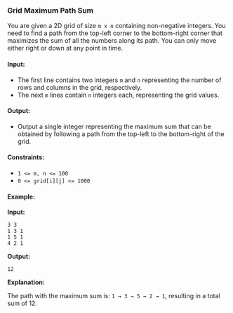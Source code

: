 ### Grid Maximum Path Sum

You are given a 2D grid of size `m x n` containing non-negative integers. You need to find a path from the top-left corner to the bottom-right corner that maximizes the sum of all the numbers along its path. You can only move either right or down at any point in time.

#### Input:

- The first line contains two integers `m` and `n` representing the number of rows and columns in the grid, respectively.
- The next `m` lines contain `n` integers each, representing the grid values.

#### Output:

- Output a single integer representing the maximum sum that can be obtained by following a path from the top-left to the bottom-right of the grid.

#### Constraints:

- `1 <= m, n <= 100`
- `0 <= grid[i][j] <= 1000`

#### Example:

**Input:**

```
3 3
1 3 1
1 5 1
4 2 1
```

**Output:**

```
12
```

**Explanation:**

The path with the maximum sum is: `1 → 3 → 5 → 2 → 1`, resulting in a total sum of 12.
